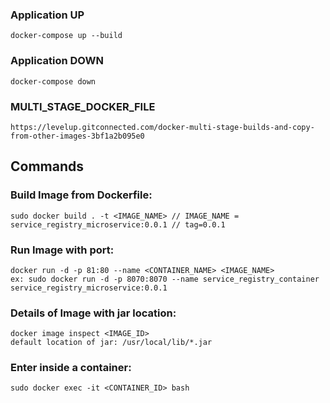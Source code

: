 ### Application UP
    docker-compose up --build
### Application DOWN
    docker-compose down


### MULTI_STAGE_DOCKER_FILE
    https://levelup.gitconnected.com/docker-multi-stage-builds-and-copy-from-other-images-3bf1a2b095e0

## Commands
### Build Image from Dockerfile:
    sudo docker build . -t <IMAGE_NAME> // IMAGE_NAME = service_registry_microservice:0.0.1 // tag=0.0.1

### Run Image with port:
    docker run -d -p 81:80 --name <CONTAINER_NAME> <IMAGE_NAME>
    ex: sudo docker run -d -p 8070:8070 --name service_registry_container service_registry_microservice:0.0.1

### Details of Image with jar location:
    docker image inspect <IMAGE_ID>
    default location of jar: /usr/local/lib/*.jar

### Enter inside a container:
    sudo docker exec -it <CONTAINER_ID> bash
